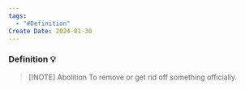 ```yaml
---
tags:
  - "#Definition"
Create Date: 2024-01-30
---
```

### Definition 💡

> [!NOTE] Abolition
> To remove or get rid off something officially.

